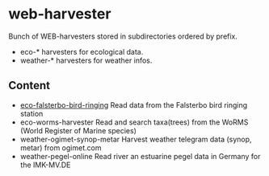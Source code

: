 # web-harvester

Bunch of WEB-harvesters stored in subdirectories ordered by prefix. 

* eco-* harvesters for ecological data.
* weather-* harvesters for weather infos.

## Content

* [eco-falsterbo-bird-ringing](./eco-falsterbo-bird-ringing) Read data from the Falsterbo bird ringing station
* eco-worms-harvester Read and search taxa(trees) from the WoRMS (World Register of Marine species)
* weather-ogimet-synop-metar Harvest weather telegram data (synop, metar) from ogimet.com
* weather-pegel-online Read river an estuarine pegel data in Germany for the IMK-MV.DE 


